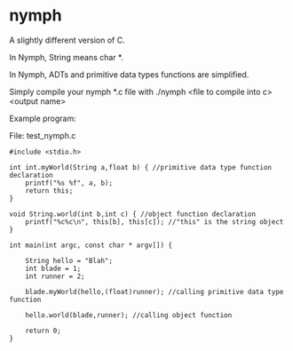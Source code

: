 # nymph
A slightly different version of C.


In Nymph, String means char \*.

In Nymph, ADTs and primitive data types functions are simplified.


Simply compile your nymph \*.c file with ./nymph \<file to compile into c\> \<output name\>

Example program:

File: test_nymph.c

    #include <stdio.h>

    int int.myWorld(String a,float b) { //primitive data type function declaration
        printf("%s %f", a, b);
        return this;
    }

    void String.world(int b,int c) { //object function declaration
        printf("%c%c\n", this[b], this[c]); //"this" is the string object
    }

    int main(int argc, const char * argv[]) {

        String hello = "Blah";
        int blade = 1;
        int runner = 2;

        blade.myWorld(hello,(float)runner); //calling primitive data type function

        hello.world(blade,runner); //calling object function

        return 0;
    }
